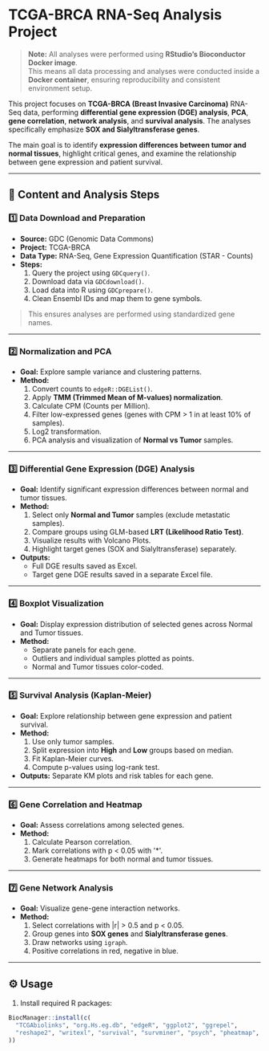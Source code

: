 # TCGA-BRCA RNA-Seq Analysis Project

> **Note:** All analyses were performed using **RStudio’s Bioconductor Docker image**.  
> This means all data processing and analyses were conducted inside a **Docker container**, ensuring reproducibility and consistent environment setup.

This project focuses on **TCGA-BRCA (Breast Invasive Carcinoma)** RNA-Seq data, performing **differential gene expression (DGE) analysis**, **PCA**, **gene correlation**, **network analysis**, and **survival analysis**. The analyses specifically emphasize **SOX and Sialyltransferase genes**.  

The main goal is to identify **expression differences between tumor and normal tissues**, highlight critical genes, and examine the relationship between gene expression and patient survival.

---

## 📂 Content and Analysis Steps

### 1️⃣ Data Download and Preparation
- **Source:** GDC (Genomic Data Commons)  
- **Project:** TCGA-BRCA  
- **Data Type:** RNA-Seq, Gene Expression Quantification (STAR - Counts)  
- **Steps:**
  1. Query the project using `GDCquery()`.
  2. Download data via `GDCdownload()`.
  3. Load data into R using `GDCprepare()`.
  4. Clean Ensembl IDs and map them to gene symbols.

> This ensures analyses are performed using standardized gene names.

---

### 2️⃣ Normalization and PCA
- **Goal:** Explore sample variance and clustering patterns.
- **Method:**
  1. Convert counts to `edgeR::DGEList()`.
  2. Apply **TMM (Trimmed Mean of M-values) normalization**.
  3. Calculate CPM (Counts per Million).
  4. Filter low-expressed genes (genes with CPM > 1 in at least 10% of samples).
  5. Log2 transformation.
  6. PCA analysis and visualization of **Normal vs Tumor** samples.

---

### 3️⃣ Differential Gene Expression (DGE) Analysis
- **Goal:** Identify significant expression differences between normal and tumor tissues.
- **Method:**
  1. Select only **Normal and Tumor** samples (exclude metastatic samples).
  2. Compare groups using GLM-based **LRT (Likelihood Ratio Test)**.
  3. Visualize results with Volcano Plots.
  4. Highlight target genes (SOX and Sialyltransferase) separately.
- **Outputs:**
  - Full DGE results saved as Excel.
  - Target gene DGE results saved in a separate Excel file.

---

### 4️⃣ Boxplot Visualization
- **Goal:** Display expression distribution of selected genes across Normal and Tumor tissues.
- **Method:**
  - Separate panels for each gene.
  - Outliers and individual samples plotted as points.
  - Normal and Tumor tissues color-coded.

---

### 5️⃣ Survival Analysis (Kaplan-Meier)
- **Goal:** Explore relationship between gene expression and patient survival.
- **Method:**
  1. Use only tumor samples.
  2. Split expression into **High** and **Low** groups based on median.
  3. Fit Kaplan-Meier curves.
  4. Compute p-values using log-rank test.
- **Outputs:** Separate KM plots and risk tables for each gene.

---

### 6️⃣ Gene Correlation and Heatmap
- **Goal:** Assess correlations among selected genes.
- **Method:**
  1. Calculate Pearson correlation.
  2. Mark correlations with p < 0.05 with '*'.
  3. Generate heatmaps for both normal and tumor tissues.

---

### 7️⃣ Gene Network Analysis
- **Goal:** Visualize gene-gene interaction networks.
- **Method:**
  1. Select correlations with |r| > 0.5 and p < 0.05.
  2. Group genes into **SOX genes** and **Sialyltransferase genes**.
  3. Draw networks using `igraph`.
  4. Positive correlations in red, negative in blue.

---

## ⚙️ Usage
1. Install required R packages:

```r
BiocManager::install(c(
  "TCGAbiolinks", "org.Hs.eg.db", "edgeR", "ggplot2", "ggrepel", 
  "reshape2", "writexl", "survival", "survminer", "psych", "pheatmap", "igraph"
))
